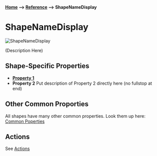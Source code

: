 __[Home](/) --> [Reference](../ref) --> ShapeNameDisplay__

# ShapeNameDisplay

![ShapeNameDisplay](media/ShapeName.png)

(Description Here)

## Shape-Specific Properties

* __[Property 1](common/Property1.md)__
* __Property 2__
  Put description of Property 2 directly here (no fullstop at end)

## Other Common Proporties
All shapes have many other common properties. Look them up here: [Common Poperties](common/README.md)

## Actions
See [Actions](common/Actions.md)
